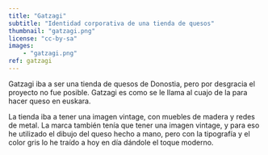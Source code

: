 ```yaml
---
title: "Gatzagi"
subtitle: "Identidad corporativa de una tienda de quesos"
thumbnail: "gatzagi.png"
license: "cc-by-sa"
images:
    - "gatzagi.png"
ref: gatzagi
---
```


Gatzagi iba a ser una tienda de quesos de Donostia, pero por desgracia el proyecto no fue posible. Gatzagi es como se
le llama al cuajo de la para hacer queso en euskara.

La tienda iba a tener una imagen vintage, con muebles de madera y redes de metal. La marca también tenía que tener una
imagen vintage, y para eso he utilizado el dibujo del queso hecho a mano, pero con la tipografía y el color gris lo he
traído a hoy en día dándole el toque moderno.
